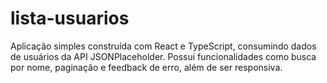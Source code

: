 # lista-usuarios
Aplicação simples construída com React e TypeScript, consumindo dados de usuários da API JSONPlaceholder. Possui funcionalidades como busca por nome, paginação e feedback de erro, além de ser responsiva.
